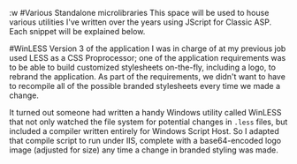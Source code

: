 :w
#Various Standalone microlibraries
This space will be used to house various utilities I've written over the years using JScript for Classic ASP.
Each snippet will be explained below.

#WinLESS
Version 3 of the application I was in charge of at my previous job used LESS as a CSS Proprocessor; one of the
application requirements was to be able to build customized stylesheets on-the-fly, including a logo, to rebrand
the application. As part of the requirements, we didn't want to have to recompile all of the possible branded
stylesheets every time we made a change.

It turned out someone had written a handy Windows utility called WinLESS that not only watched the file system for
potential changes in `.less` files, but included a compiler written entirely for Windows Script Host. So I adapted
that compile script to run under IIS, complete with a base64-encoded logo image (adjusted for size) any time a 
change in branded styling was made.


